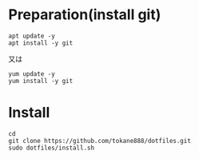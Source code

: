 # Preparation(install git)

```
apt update -y
apt install -y git
```
又は
```
yum update -y
yum install -y git
```

# Install

```
cd
git clone https://github.com/tokane888/dotfiles.git
sudo dotfiles/install.sh
```